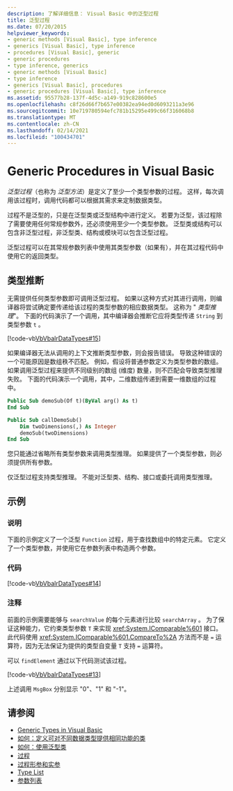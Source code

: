 ```yaml
---
description: 了解详细信息： Visual Basic 中的泛型过程
title: 泛型过程
ms.date: 07/20/2015
helpviewer_keywords:
- generic methods [Visual Basic], type inference
- generics [Visual Basic], type inference
- procedures [Visual Basic], generic
- generic procedures
- type inference, generics
- generic methods [Visual Basic]
- type inference
- generics [Visual Basic], procedures
- generic procedures [Visual Basic], type inference
ms.assetid: 95577b28-137f-4d5c-a149-919c828600e5
ms.openlocfilehash: c8f26d66f7b657e00382ea94ed0d6093211a3e96
ms.sourcegitcommit: 10e719780594efc781b15295e499c66f316068b8
ms.translationtype: MT
ms.contentlocale: zh-CN
ms.lasthandoff: 02/14/2021
ms.locfileid: "100434701"
---
```

# <a name="generic-procedures-in-visual-basic"></a>Generic Procedures in Visual Basic

*泛型过程*（也称为 *泛型方法*）是定义了至少一个类型参数的过程。 这样，每次调用该过程时，调用代码都可以根据其需求来定制数据类型。  
  
 过程不是泛型的，只是在泛型类或泛型结构中进行定义。 若要为泛型，该过程除了需要使用任何常规参数外，还必须使用至少一个类型参数。 泛型类或结构可以包含非泛型过程，非泛型类、结构或模块可以包含泛型过程。  
  
 泛型过程可以在其常规参数列表中使用其类型参数（如果有），并在其过程代码中使用它的返回类型。  
  
## <a name="type-inference"></a>类型推断  

 无需提供任何类型参数即可调用泛型过程。 如果以这种方式对其进行调用，则编译器将尝试确定要传递给该过程的类型参数的相应数据类型。 这称为 " *类型推理*"。 下面的代码演示了一个调用，其中编译器会推断它应将类型传递 `String` 到类型参数 `t` 。  
  
 [!code-vb[VbVbalrDataTypes#15](~/samples/snippets/visualbasic/VS_Snippets_VBCSharp/VbVbalrDataTypes/VB/Class1.vb#15)]  
  
 如果编译器无法从调用的上下文推断类型参数，则会报告错误。 导致这种错误的一个可能原因是数组秩不匹配。 例如，假设将普通参数定义为类型参数的数组。 如果调用泛型过程来提供不同级别的数组 (维度) 数量，则不匹配会导致类型推理失败。 下面的代码演示一个调用，其中，二维数组传递到需要一维数组的过程中。  
  
```vb  
Public Sub demoSub(Of t)(ByVal arg() As t)
End Sub

Public Sub callDemoSub()
    Dim twoDimensions(,) As Integer
    demoSub(twoDimensions)
End Sub
```
  
 您只能通过省略所有类型参数来调用类型推理。 如果提供了一个类型参数，则必须提供所有参数。  
  
 仅泛型过程支持类型推理。 不能对泛型类、结构、接口或委托调用类型推理。  
  
## <a name="example"></a>示例  
  
### <a name="description"></a>说明  

 下面的示例定义了一个泛型 `Function` 过程，用于查找数组中的特定元素。 它定义了一个类型参数，并使用它在参数列表中构造两个参数。  
  
### <a name="code"></a>代码  

 [!code-vb[VbVbalrDataTypes#14](~/samples/snippets/visualbasic/VS_Snippets_VBCSharp/VbVbalrDataTypes/VB/Class1.vb#14)]  
  
### <a name="comments"></a>注释  

 前面的示例需要能够与 `searchValue` 的每个元素进行比较 `searchArray` 。 为了保证这种能力，它约束类型参数 `T` 来实现 <xref:System.IComparable%601> 接口。 此代码使用 <xref:System.IComparable%601.CompareTo%2A> 方法而不是 `=` 运算符，因为无法保证为提供的类型自变量 `T` 支持 `=` 运算符。  
  
 可以 `findElement` 通过以下代码测试该过程。  
  
 [!code-vb[VbVbalrDataTypes#13](~/samples/snippets/visualbasic/VS_Snippets_VBCSharp/VbVbalrDataTypes/VB/Class1.vb#13)]  
  
 上述调用 `MsgBox` 分别显示 "0"、"1" 和 "-1"。  
  
## <a name="see-also"></a>请参阅

- [Generic Types in Visual Basic](generic-types.md)
- [如何：定义可对不同数据类型提供相同功能的类](how-to-define-a-class-that-can-provide-identical-functionality.md)
- [如何：使用泛型类](how-to-use-a-generic-class.md)
- [过程](../procedures/index.md)
- [过程形参和实参](../procedures/procedure-parameters-and-arguments.md)
- [Type List](../../../language-reference/statements/type-list.md)
- [参数列表](../../../language-reference/statements/parameter-list.md)
